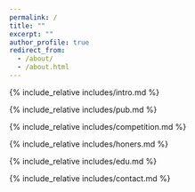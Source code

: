 ```yaml
---
permalink: /
title: ""
excerpt: ""
author_profile: true
redirect_from: 
  - /about/
  - /about.html
---
```


<span class='anchor' id='about-me'></span>
{% include_relative includes/intro.md %}

<!-- {% include_relative includes/news.md %}-->




{% include_relative includes/pub.md %}

<!--{% include_relative includes/research.md %}-->

{% include_relative includes/competition.md %}


{% include_relative includes/honers.md %}

{% include_relative includes/edu.md %}

{% include_relative includes/contact.md %}
